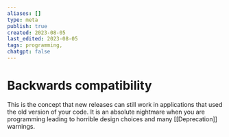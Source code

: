 ```yaml
---
aliases: []
type: meta
publish: true
created: 2023-08-05
last_edited: 2023-08-05
tags: programming,
chatgpt: false
---
```

# Backwards compatibility

This is the concept that new releases can still work in applications that used the old version of your code. It is an absolute nightmare when you are programming leading to horrible design choices and many [[Deprecation]] warnings.